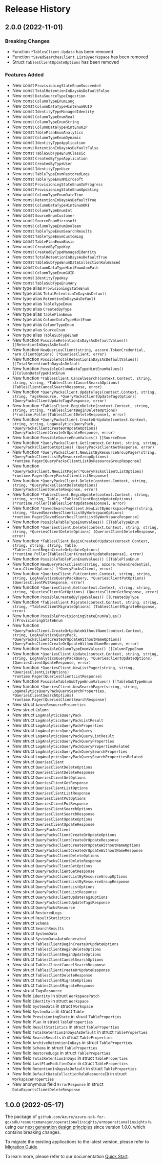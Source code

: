 # Release History

## 2.0.0 (2022-11-01)
### Breaking Changes

- Function `*TablesClient.Update` has been removed
- Function `*SavedSearchesClient.ListByWorkspace` has been removed
- Struct `TablesClientUpdateOptions` has been removed

### Features Added

- New const `ProvisioningStateEnumSucceeded`
- New const `TotalRetentionInDaysAsDefaultFalse`
- New const `DataSourceTypeIngestion`
- New const `ColumnTypeEnumLong`
- New const `ColumnDataTypeHintEnumGUID`
- New const `IdentityTypeManagedIdentity`
- New const `ColumnTypeEnumReal`
- New const `ColumnTypeEnumString`
- New const `ColumnDataTypeHintEnumIP`
- New const `TablePlanEnumAnalytics`
- New const `ColumnTypeEnumDynamic`
- New const `IdentityTypeApplication`
- New const `RetentionInDaysAsDefaultFalse`
- New const `TableSubTypeEnumClassic`
- New const `CreatedByTypeApplication`
- New const `CreatedByTypeUser`
- New const `IdentityTypeUser`
- New const `TableTypeEnumRestoredLogs`
- New const `TableTypeEnumMicrosoft`
- New const `ProvisioningStateEnumInProgress`
- New const `ProvisioningStateEnumUpdating`
- New const `ColumnTypeEnumDateTime`
- New const `RetentionInDaysAsDefaultTrue`
- New const `ColumnDataTypeHintEnumURI`
- New const `ColumnTypeEnumInt`
- New const `SourceEnumCustomer`
- New const `SourceEnumMicrosoft`
- New const `ColumnTypeEnumBoolean`
- New const `TableTypeEnumSearchResults`
- New const `TableTypeEnumCustomLog`
- New const `TablePlanEnumBasic`
- New const `CreatedByTypeKey`
- New const `CreatedByTypeManagedIdentity`
- New const `TotalRetentionInDaysAsDefaultTrue`
- New const `TableSubTypeEnumDataCollectionRuleBased`
- New const `ColumnDataTypeHintEnumArmPath`
- New const `ColumnTypeEnumGUID`
- New const `IdentityTypeKey`
- New const `TableSubTypeEnumAny`
- New type alias `ProvisioningStateEnum`
- New type alias `TotalRetentionInDaysAsDefault`
- New type alias `RetentionInDaysAsDefault`
- New type alias `TableTypeEnum`
- New type alias `CreatedByType`
- New type alias `TablePlanEnum`
- New type alias `ColumnDataTypeHintEnum`
- New type alias `ColumnTypeEnum`
- New type alias `SourceEnum`
- New type alias `TableSubTypeEnum`
- New function `PossibleRetentionInDaysAsDefaultValues() []RetentionInDaysAsDefault`
- New function `NewQueriesClient(string, azcore.TokenCredential, *arm.ClientOptions) (*QueriesClient, error)`
- New function `PossibleTotalRetentionInDaysAsDefaultValues() []TotalRetentionInDaysAsDefault`
- New function `PossibleColumnDataTypeHintEnumValues() []ColumnDataTypeHintEnum`
- New function `*TablesClient.CancelSearch(context.Context, string, string, string, *TablesClientCancelSearchOptions) (TablesClientCancelSearchResponse, error)`
- New function `*QueryPacksClient.UpdateTags(context.Context, string, string, TagsResource, *QueryPacksClientUpdateTagsOptions) (QueryPacksClientUpdateTagsResponse, error)`
- New function `*TablesClient.BeginDelete(context.Context, string, string, string, *TablesClientBeginDeleteOptions) (*runtime.Poller[TablesClientDeleteResponse], error)`
- New function `*QueryPacksClient.CreateOrUpdate(context.Context, string, string, LogAnalyticsQueryPack, *QueryPacksClientCreateOrUpdateOptions) (QueryPacksClientCreateOrUpdateResponse, error)`
- New function `PossibleSourceEnumValues() []SourceEnum`
- New function `*QueryPacksClient.Get(context.Context, string, string, *QueryPacksClientGetOptions) (QueryPacksClientGetResponse, error)`
- New function `*QueryPacksClient.NewListByResourceGroupPager(string, *QueryPacksClientListByResourceGroupOptions) *runtime.Pager[QueryPacksClientListByResourceGroupResponse]`
- New function `*QueryPacksClient.NewListPager(*QueryPacksClientListOptions) *runtime.Pager[QueryPacksClientListResponse]`
- New function `*QueryPacksClient.Delete(context.Context, string, string, *QueryPacksClientDeleteOptions) (QueryPacksClientDeleteResponse, error)`
- New function `*TablesClient.BeginUpdate(context.Context, string, string, string, Table, *TablesClientBeginUpdateOptions) (*runtime.Poller[TablesClientUpdateResponse], error)`
- New function `*SavedSearchesClient.NewListByWorkspacePager(string, string, *SavedSearchesClientListByWorkspaceOptions) *runtime.Pager[SavedSearchesClientListByWorkspaceResponse]`
- New function `PossibleTableTypeEnumValues() []TableTypeEnum`
- New function `*QueriesClient.Delete(context.Context, string, string, string, *QueriesClientDeleteOptions) (QueriesClientDeleteResponse, error)`
- New function `*TablesClient.BeginCreateOrUpdate(context.Context, string, string, string, Table, *TablesClientBeginCreateOrUpdateOptions) (*runtime.Poller[TablesClientCreateOrUpdateResponse], error)`
- New function `PossibleTablePlanEnumValues() []TablePlanEnum`
- New function `NewQueryPacksClient(string, azcore.TokenCredential, *arm.ClientOptions) (*QueryPacksClient, error)`
- New function `*QueriesClient.Put(context.Context, string, string, string, LogAnalyticsQueryPackQuery, *QueriesClientPutOptions) (QueriesClientPutResponse, error)`
- New function `*QueriesClient.Get(context.Context, string, string, string, *QueriesClientGetOptions) (QueriesClientGetResponse, error)`
- New function `PossibleCreatedByTypeValues() []CreatedByType`
- New function `*TablesClient.Migrate(context.Context, string, string, string, *TablesClientMigrateOptions) (TablesClientMigrateResponse, error)`
- New function `PossibleProvisioningStateEnumValues() []ProvisioningStateEnum`
- New function `*QueryPacksClient.CreateOrUpdateWithoutName(context.Context, string, LogAnalyticsQueryPack, *QueryPacksClientCreateOrUpdateWithoutNameOptions) (QueryPacksClientCreateOrUpdateWithoutNameResponse, error)`
- New function `PossibleColumnTypeEnumValues() []ColumnTypeEnum`
- New function `*QueriesClient.Update(context.Context, string, string, string, LogAnalyticsQueryPackQuery, *QueriesClientUpdateOptions) (QueriesClientUpdateResponse, error)`
- New function `*QueriesClient.NewListPager(string, string, *QueriesClientListOptions) *runtime.Pager[QueriesClientListResponse]`
- New function `PossibleTableSubTypeEnumValues() []TableSubTypeEnum`
- New function `*QueriesClient.NewSearchPager(string, string, LogAnalyticsQueryPackQuerySearchProperties, *QueriesClientSearchOptions) *runtime.Pager[QueriesClientSearchResponse]`
- New struct `AzureResourceProperties`
- New struct `Column`
- New struct `LogAnalyticsQueryPack`
- New struct `LogAnalyticsQueryPackListResult`
- New struct `LogAnalyticsQueryPackProperties`
- New struct `LogAnalyticsQueryPackQuery`
- New struct `LogAnalyticsQueryPackQueryListResult`
- New struct `LogAnalyticsQueryPackQueryProperties`
- New struct `LogAnalyticsQueryPackQueryPropertiesRelated`
- New struct `LogAnalyticsQueryPackQuerySearchProperties`
- New struct `LogAnalyticsQueryPackQuerySearchPropertiesRelated`
- New struct `QueriesClient`
- New struct `QueriesClientDeleteOptions`
- New struct `QueriesClientDeleteResponse`
- New struct `QueriesClientGetOptions`
- New struct `QueriesClientGetResponse`
- New struct `QueriesClientListOptions`
- New struct `QueriesClientListResponse`
- New struct `QueriesClientPutOptions`
- New struct `QueriesClientPutResponse`
- New struct `QueriesClientSearchOptions`
- New struct `QueriesClientSearchResponse`
- New struct `QueriesClientUpdateOptions`
- New struct `QueriesClientUpdateResponse`
- New struct `QueryPacksClient`
- New struct `QueryPacksClientCreateOrUpdateOptions`
- New struct `QueryPacksClientCreateOrUpdateResponse`
- New struct `QueryPacksClientCreateOrUpdateWithoutNameOptions`
- New struct `QueryPacksClientCreateOrUpdateWithoutNameResponse`
- New struct `QueryPacksClientDeleteOptions`
- New struct `QueryPacksClientDeleteResponse`
- New struct `QueryPacksClientGetOptions`
- New struct `QueryPacksClientGetResponse`
- New struct `QueryPacksClientListByResourceGroupOptions`
- New struct `QueryPacksClientListByResourceGroupResponse`
- New struct `QueryPacksClientListOptions`
- New struct `QueryPacksClientListResponse`
- New struct `QueryPacksClientUpdateTagsOptions`
- New struct `QueryPacksClientUpdateTagsResponse`
- New struct `QueryPacksResource`
- New struct `RestoredLogs`
- New struct `ResultStatistics`
- New struct `Schema`
- New struct `SearchResults`
- New struct `SystemData`
- New struct `SystemDataAutoGenerated`
- New struct `TablesClientBeginCreateOrUpdateOptions`
- New struct `TablesClientBeginDeleteOptions`
- New struct `TablesClientBeginUpdateOptions`
- New struct `TablesClientCancelSearchOptions`
- New struct `TablesClientCancelSearchResponse`
- New struct `TablesClientCreateOrUpdateResponse`
- New struct `TablesClientDeleteResponse`
- New struct `TablesClientMigrateOptions`
- New struct `TablesClientMigrateResponse`
- New struct `TagsResource`
- New field `Identity` in struct `WorkspacePatch`
- New field `Identity` in struct `Workspace`
- New field `SystemData` in struct `Workspace`
- New field `SystemData` in struct `Table`
- New field `ProvisioningState` in struct `TableProperties`
- New field `Plan` in struct `TableProperties`
- New field `ResultStatistics` in struct `TableProperties`
- New field `TotalRetentionInDaysAsDefault` in struct `TableProperties`
- New field `SearchResults` in struct `TableProperties`
- New field `ArchiveRetentionInDays` in struct `TableProperties`
- New field `Schema` in struct `TableProperties`
- New field `RestoredLogs` in struct `TableProperties`
- New field `TotalRetentionInDays` in struct `TableProperties`
- New field `LastPlanModifiedDate` in struct `TableProperties`
- New field `RetentionInDaysAsDefault` in struct `TableProperties`
- New field `DefaultDataCollectionRuleResourceID` in struct `WorkspaceProperties`
- New anonymous field `ErrorResponse` in struct `DataExportsClientDeleteResponse`


## 1.0.0 (2022-05-17)

The package of `github.com/Azure/azure-sdk-for-go/sdk/resourcemanager/operationalinsights/armoperationalinsights` is using our [next generation design principles](https://azure.github.io/azure-sdk/general_introduction.html) since version 1.0.0, which contains breaking changes.

To migrate the existing applications to the latest version, please refer to [Migration Guide](https://aka.ms/azsdk/go/mgmt/migration).

To learn more, please refer to our documentation [Quick Start](https://aka.ms/azsdk/go/mgmt).